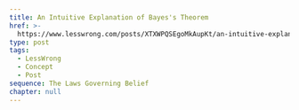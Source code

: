 ```yaml
---
title: An Intuitive Explanation of Bayes's Theorem
href: >-
  https://www.lesswrong.com/posts/XTXWPQSEgoMkAupKt/an-intuitive-explanation-of-bayes-s-theorem
type: post
tags:
  - LessWrong
  - Concept
  - Post
sequence: The Laws Governing Belief
chapter: null
---
```


